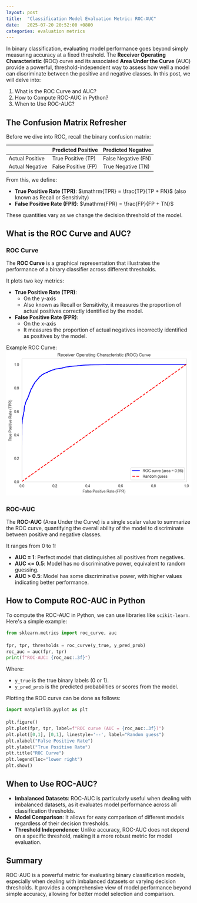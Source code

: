 ```yaml
---
layout: post
title:  "Classification Model Evaluation Metric: ROC-AUC"
date:   2025-07-20 20:52:00 +0800
categories: evaluation metrics
---
```

<head>
    <script src="https://cdn.mathjax.org/mathjax/latest/MathJax.js?config=TeX-AMS-MML_HTMLorMML" type="text/javascript"></script>
    <script type="text/x-mathjax-config">
        MathJax.Hub.Config({
            tex2jax: {
            skipTags: ['script', 'noscript', 'style', 'textarea', 'pre'],
            inlineMath: [['$','$']]
            }
        });
    </script>
</head>

In binary classification, evaluating model performance goes beyond simply measuring accuracy at a fixed threshold. The **Receiver Operating Characteristic** (ROC) curve and its associated **Area Under the Curve** (AUC) provide a powerful, threshold-independent way to assess how well a model can discriminate between the positive and negative classes. In this post, we will delve into:
1. What is the ROC Curve and AUC?
2. How to Compute ROC-AUC in Python?
3. When to Use ROC-AUC?

## The Confusion Matrix Refresher

Before we dive into ROC, recall the binary confusion matrix:

|               | Predicted Positive | Predicted Negative |
|---------------|---------------------|---------------------|
| Actual Positive | True Positive (TP)  | False Negative (FN) |
| Actual Negative | False Positive (FP) | True Negative (TN)  |

From this, we define:
- **True Positive Rate (TPR)**: $\mathrm{TPR} = \frac{TP}{TP + FN}$ (also known as Recall or Sensitivity)
- **False Positive Rate (FPR)**: $\mathrm{FPR} = \frac{FP}{FP + TN}$ 

These quantities vary as we change the decision threshold of the model.

## What is the ROC Curve and AUC?

### ROC Curve

The **ROC Curve** is a graphical representation that illustrates the performance of a binary classifier across different thresholds. 

It plots two key metrics:
- **True Positive Rate (TPR)**:
    - On the y-axis
    - Also known as Recall or Sensitivity, it measures the proportion of actual positives correctly identified by the model.
- **False Positive Rate (FPR)**:
    - On the x-axis
    - It measures the proportion of actual negatives incorrectly identified as positives by the model.

Example ROC Curve:
![ROC Curve Example](/assets/images/roc_curve.png)

### ROC-AUC

The **ROC-AUC** (Area Under the Curve) is a single scalar value to summarize the ROC curve, quantifying the overall ability of the model to discriminate between positive and negative classes.

It ranges from 0 to 1:
- **AUC = 1**: Perfect model that distinguishes all positives from negatives.
- **AUC <= 0.5**: Model has no discriminative power, equivalent to random guessing.
- **AUC > 0.5**: Model has some discriminative power, with higher values indicating better performance.

## How to Compute ROC-AUC in Python

To compute the ROC-AUC in Python, we can use libraries like `scikit-learn`. Here's a simple example:

```python
from sklearn.metrics import roc_curve, auc

fpr, tpr, thresholds = roc_curve(y_true, y_pred_prob)
roc_auc = auc(fpr, tpr)
print(f"ROC-AUC: {roc_auc:.3f}")
```

Where:
- `y_true` is the true binary labels (0 or 1).
- `y_pred_prob` is the predicted probabilities or scores from the model.

Plotting the ROC curve can be done as follows:
```python
import matplotlib.pyplot as plt

plt.figure()
plt.plot(fpr, tpr, label=f"ROC curve (AUC = {roc_auc:.3f})")
plt.plot([0,1], [0,1], linestyle='--', label="Random guess")
plt.xlabel("False Positive Rate")
plt.ylabel("True Positive Rate")
plt.title("ROC Curve")
plt.legend(loc="lower right")
plt.show()
```

## When to Use ROC-AUC?
- **Imbalanced Datasets**: ROC-AUC is particularly useful when dealing with imbalanced datasets, as it evaluates model performance across all classification thresholds.
- **Model Comparison**: It allows for easy comparison of different models regardless of their decision thresholds.
- **Threshold Independence**: Unlike accuracy, ROC-AUC does not depend on a specific threshold, making it a more robust metric for model evaluation.


## Summary

ROC-AUC is a powerful metric for evaluating binary classification models, especially when dealing with imbalanced datasets or varying decision thresholds. It provides a comprehensive view of model performance beyond simple accuracy, allowing for better model selection and comparison.